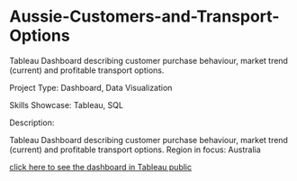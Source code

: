 # Aussie-Customers-and-Transport-Options
Tableau Dashboard describing customer purchase behaviour, market trend (current) and profitable transport options.

Project Type: Dashboard, Data Visualization

Skills Showcase: Tableau, SQL

Description:

Tableau Dashboard describing customer purchase behaviour, market trend (current) and profitable transport options. Region in focus: Australia

[click here to see the dashboard in Tableau public](https://prod-ca-a.online.tableau.com/t/tazwarprojects/views/AussieSalesandTranspots/FINALSTORY)
